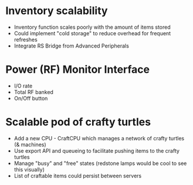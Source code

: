 # Inventory scalability
- Inventory function scales poorly with the amount of items stored
- Could implement "cold storage" to reduce overhead for frequent refreshes
- Integrate RS Bridge from Advanced Peripherals

# Power (RF) Monitor Interface
- I/O rate
- Total RF banked
- On/Off button

# Scalable pod of crafty turtles
- Add a new CPU - CraftCPU which manages a network of crafty turtles (& machines)
- Use export API and queueing to facilitate pushing items to the crafty turtles
- Manage "busy" and "free" states (redstone lamps would be cool to see this visually)
- List of craftable items could persist between servers